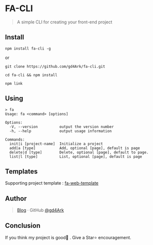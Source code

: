 # FA-CLI

> A simple CLI for creating your front-end project

## Install

```
npm install fa-cli -g
```

or

```
git clone https://github.com/gd4Ark/fa-cli.git

cd fa-cli && npm install

npm link
```

## Using

```
> fa
Usage: fa <command> [options]

Options:
  -V, --version          output the version number
  -h, --help             output usage information

Commands:
  init|i [project-name]  Initialize a project
  add|a [type]           Add, optional [page], default is page
  delete|d [type]        Delete, optional [page], default to page.
  list|l [type]          List, optional [page], default is page
```

## Templates

Supporting project template : [fa-web-template](https://github.com/fa-web-template)

## Author

> [Blog](https://4ark.me/) · GitHub [@gd4Ark](https://github.com/gd4Ark)

## Conclusion

If you think my project is good👏 . Give a Star⭐ encouragement.
